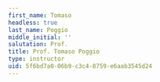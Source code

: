```yaml
---
first_name: Tomaso
headless: true
last_name: Poggio
middle_initial: ''
salutation: Prof.
title: Prof. Tomaso Poggio
type: instructor
uid: 5f6bd7a0-06b9-c3c4-8759-e6aab3545d24
---
```

